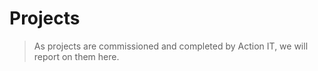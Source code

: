 # Projects

> As projects are commissioned and completed by Action IT, we will report on them here.
